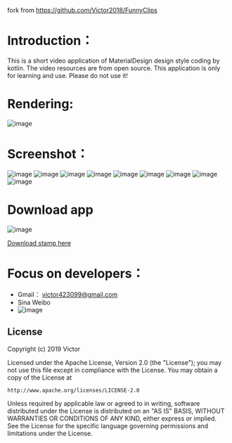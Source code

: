 fork from https://github.com/Victor2018/FunnyClips


# Introduction：
This is a short video application of MaterialDesign design style coding by kotlin.
The video resources are from open source. This application is only for learning and use.
Please do not use it!

# Rendering:
![image](https://github.com/Victor2018/FunnyClips/raw/master/SrceenShot/rendering.gif)

# Screenshot：
![image](https://github.com/Victor2018/FunnyClips/raw/master/SrceenShot/st_1.png)
![image](https://github.com/Victor2018/FunnyClips/raw/master/SrceenShot/st_2.png)
![image](https://github.com/Victor2018/FunnyClips/raw/master/SrceenShot/st_3.png)
![image](https://github.com/Victor2018/FunnyClips/raw/master/SrceenShot/st_4.png)
![image](https://github.com/Victor2018/FunnyClips/raw/master/SrceenShot/st_5.png)
![image](https://github.com/Victor2018/FunnyClips/raw/master/SrceenShot/st_6.png)
![image](https://github.com/Victor2018/FunnyClips/raw/master/SrceenShot/st_7.png)
![image](https://github.com/Victor2018/FunnyClips/raw/master/SrceenShot/st_8.png)
![image](https://github.com/Victor2018/FunnyClips/raw/master/SrceenShot/st_9.png)

# Download app
![image](https://github.com/Victor2018/FunnyClips/raw/master/SrceenShot/download.png)

[Download stamp here](https://github.com/Victor2018/FunnyClips/raw/master/app/FunnyClips.apk)

# Focus on developers：
- Gmail： victor423099@gmail.com
- Sina Weibo
- ![image](https://github.com/Victor2018/FunnyClips/raw/master/SrceenShot/sina_weibo.jpg)

## License

Copyright (c) 2019 Victor

Licensed under the Apache License, Version 2.0 (the "License");
you may not use this file except in compliance with the License.
You may obtain a copy of the License at

    http://www.apache.org/licenses/LICENSE-2.0

Unless required by applicable law or agreed to in writing, software
distributed under the License is distributed on an "AS IS" BASIS,
WITHOUT WARRANTIES OR CONDITIONS OF ANY KIND, either express or implied.
See the License for the specific language governing permissions and
limitations under the License.


